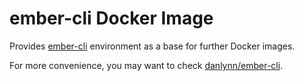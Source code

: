 # ember-cli Docker Image

Provides [ember-cli](https://ember-cli.com/) environment as a base for
further Docker images.

For more convenience, you may want to check
[danlynn/ember-cli](https://hub.docker.com/r/danlynn/ember-cli/).
